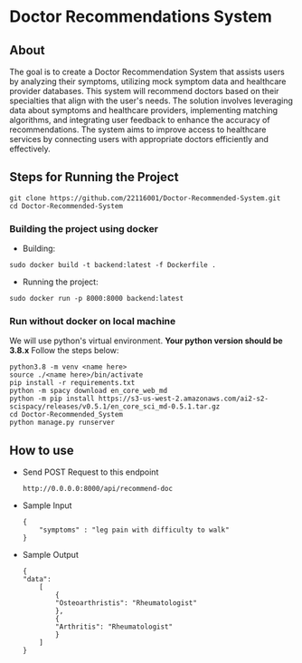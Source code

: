 # Doctor Recommendations System
## About
The goal is to create a Doctor Recommendation System that assists users by analyzing their symptoms, utilizing mock symptom data and healthcare provider databases. This system will recommend doctors based on their specialties that align with the user's needs. The solution involves leveraging data about symptoms and healthcare providers, implementing matching algorithms, and integrating user feedback to enhance the accuracy of recommendations. The system aims to improve access to healthcare services by connecting users with appropriate doctors efficiently and effectively.

## Steps for Running the Project

```
git clone https://github.com/22116001/Doctor-Recommended-System.git
cd Doctor-Recommended-System
```

### Building the project using docker

- Building:
```
sudo docker build -t backend:latest -f Dockerfile .
```
- Running the project:
```
sudo docker run -p 8000:8000 backend:latest
```

### Run without docker on local machine
We will use python's virtual environment.
**Your python version should be 3.8.x**
Follow the steps below:
```
python3.8 -m venv <name here>
source ./<name here>/bin/activate
pip install -r requirements.txt
python -m spacy download en_core_web_md
python -m pip install https://s3-us-west-2.amazonaws.com/ai2-s2-scispacy/releases/v0.5.1/en_core_sci_md-0.5.1.tar.gz
cd Doctor-Recommended_System
python manage.py runserver
```

## How to use

- Send POST Request to this endpoint
    ```
    http://0.0.0.0:8000/api/recommend-doc
    ```
- Sample Input
    ```
    {
        "symptoms" : "leg pain with difficulty to walk"
    }
    ```
- Sample Output
    ```
   {
    "data": 
        [
            {
            "Osteoarthristis": "Rheumatologist"
            },
            {
            "Arthritis": "Rheumatologist"
            }
        ]
    }
    ```